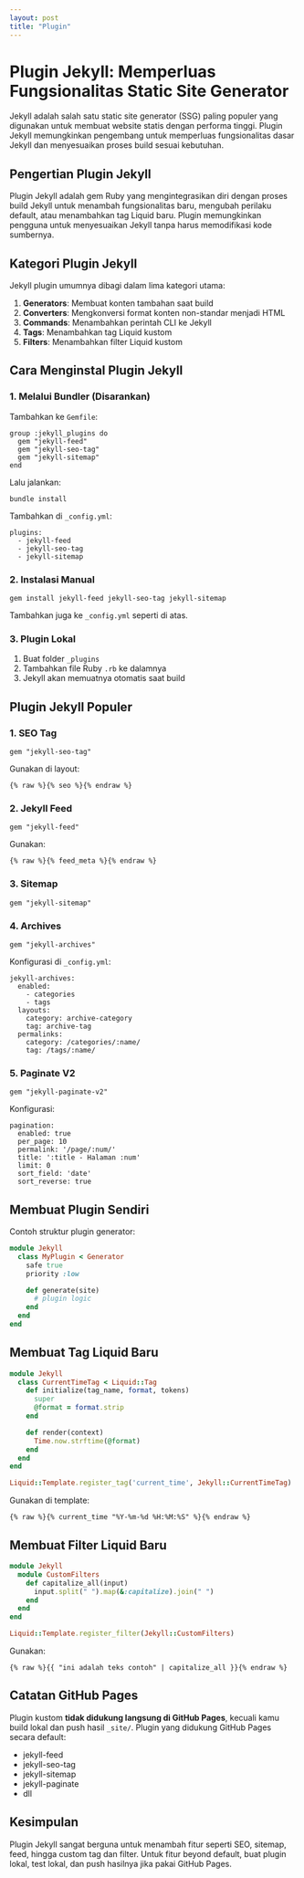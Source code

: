 ```yaml
---
layout: post
title: "Plugin"
---
```


# Plugin Jekyll: Memperluas Fungsionalitas Static Site Generator

Jekyll adalah salah satu static site generator (SSG) paling populer yang digunakan untuk membuat website statis dengan performa tinggi. Plugin Jekyll memungkinkan pengembang untuk memperluas fungsionalitas dasar Jekyll dan menyesuaikan proses build sesuai kebutuhan.

## Pengertian Plugin Jekyll

Plugin Jekyll adalah gem Ruby yang mengintegrasikan diri dengan proses build Jekyll untuk menambah fungsionalitas baru, mengubah perilaku default, atau menambahkan tag Liquid baru. Plugin memungkinkan pengguna untuk menyesuaikan Jekyll tanpa harus memodifikasi kode sumbernya.

## Kategori Plugin Jekyll

Jekyll plugin umumnya dibagi dalam lima kategori utama:

1. **Generators**: Membuat konten tambahan saat build  
2. **Converters**: Mengkonversi format konten non-standar menjadi HTML  
3. **Commands**: Menambahkan perintah CLI ke Jekyll  
4. **Tags**: Menambahkan tag Liquid kustom  
5. **Filters**: Menambahkan filter Liquid kustom  

## Cara Menginstal Plugin Jekyll

### 1. Melalui Bundler (Disarankan)

Tambahkan ke `Gemfile`:

```
group :jekyll_plugins do
  gem "jekyll-feed"
  gem "jekyll-seo-tag"
  gem "jekyll-sitemap"
end
```

Lalu jalankan:

```
bundle install
```

Tambahkan di `_config.yml`:

```
plugins:
  - jekyll-feed
  - jekyll-seo-tag
  - jekyll-sitemap
```

### 2. Instalasi Manual

```
gem install jekyll-feed jekyll-seo-tag jekyll-sitemap
```

Tambahkan juga ke `_config.yml` seperti di atas.

### 3. Plugin Lokal

1. Buat folder `_plugins`  
2. Tambahkan file Ruby `.rb` ke dalamnya  
3. Jekyll akan memuatnya otomatis saat build  

## Plugin Jekyll Populer

### 1. SEO Tag

```
gem "jekyll-seo-tag"
```

Gunakan di layout:
```
{% raw %}{% seo %}{% endraw %}
```

### 2. Jekyll Feed

```
gem "jekyll-feed"
```

Gunakan:
```
{% raw %}{% feed_meta %}{% endraw %}
```

### 3. Sitemap

```
gem "jekyll-sitemap"
```

### 4. Archives

```
gem "jekyll-archives"
```

Konfigurasi di `_config.yml`:
```
jekyll-archives:
  enabled:
    - categories
    - tags
  layouts:
    category: archive-category
    tag: archive-tag
  permalinks:
    category: /categories/:name/
    tag: /tags/:name/
```

### 5. Paginate V2

```
gem "jekyll-paginate-v2"
```

Konfigurasi:
```
pagination:
  enabled: true
  per_page: 10
  permalink: '/page/:num/'
  title: ':title - Halaman :num'
  limit: 0
  sort_field: 'date'
  sort_reverse: true
```

## Membuat Plugin Sendiri

Contoh struktur plugin generator:

```ruby
module Jekyll
  class MyPlugin < Generator
    safe true
    priority :low

    def generate(site)
      # plugin logic
    end
  end
end
```

## Membuat Tag Liquid Baru

```ruby
module Jekyll
  class CurrentTimeTag < Liquid::Tag
    def initialize(tag_name, format, tokens)
      super
      @format = format.strip
    end

    def render(context)
      Time.now.strftime(@format)
    end
  end
end

Liquid::Template.register_tag('current_time', Jekyll::CurrentTimeTag)
```

Gunakan di template:
```
{% raw %}{% current_time "%Y-%m-%d %H:%M:%S" %}{% endraw %}
```

## Membuat Filter Liquid Baru

```ruby
module Jekyll
  module CustomFilters
    def capitalize_all(input)
      input.split(" ").map(&:capitalize).join(" ")
    end
  end
end

Liquid::Template.register_filter(Jekyll::CustomFilters)
```

Gunakan:
```
{% raw %}{{ "ini adalah teks contoh" | capitalize_all }}{% endraw %}
```

## Catatan GitHub Pages

Plugin kustom **tidak didukung langsung di GitHub Pages**, kecuali kamu build lokal dan push hasil `_site/`. Plugin yang didukung GitHub Pages secara default:
- jekyll-feed
- jekyll-seo-tag
- jekyll-sitemap
- jekyll-paginate
- dll

## Kesimpulan

Plugin Jekyll sangat berguna untuk menambah fitur seperti SEO, sitemap, feed, hingga custom tag dan filter. Untuk fitur beyond default, buat plugin lokal, test lokal, dan push hasilnya jika pakai GitHub Pages.